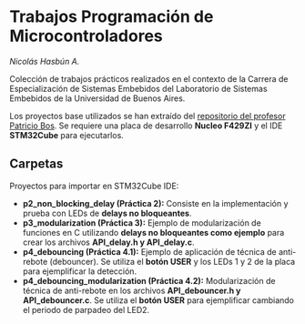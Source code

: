# Trabajos Programación de Microcontroladores

_Nicolás Hasbún A._

Colección de trabajos prácticos realizados en el contexto de la Carrera de Especialización de Sistemas Embebidos del Laboratorio de Sistemas Embebidos de la Universidad de Buenos Aires.

Los proyectos base utilizados se han extraído del [repositorio del profesor Patricio Bos](https://github.com/patriciobos/PdM_workspace). Se requiere una placa de desarrollo **Nucleo F429ZI** y el IDE **STM32Cube** para ejecutarlos.



## Carpetas

Proyectos para importar en STM32Cube IDE:

* **p2_non_blocking_delay (Práctica 2):** Consiste en la implementación y prueba con LEDs de **delays no bloqueantes**.
* **p3_modularization (Práctica 3):** Ejemplo de modularización de funciones en C utilizando **delays no bloqueantes como ejemplo** para crear los archivos **API_delay.h y API_delay.c**.
* **p4_debouncing (Práctica 4.1):** Ejemplo de aplicación de técnica de anti-rebote (debouncer). Se utiliza el **botón USER** y los LEDs 1 y 2 de la placa para ejemplificar la detección.
* **p4_debouncing_modularization (Práctica 4.2):** Modularización de técnica de anti-rebote en los archivos **API_debouncer.h y API_debouncer.c**. Se utiliza el **botón USER** para ejemplificar cambiando el periodo de parpadeo del LED2.

